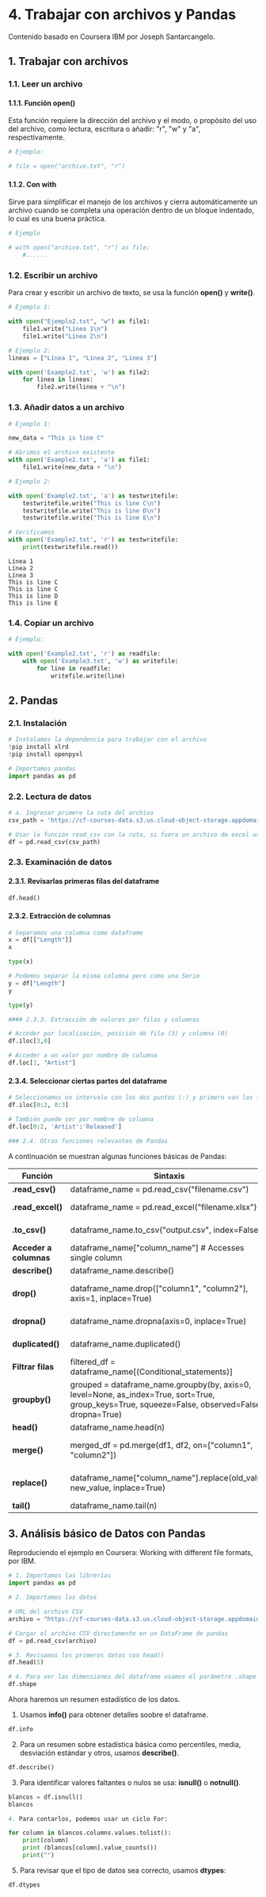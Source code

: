# 4. Trabajar con archivos y Pandas

Contenido basado en Coursera IBM por Joseph Santarcangelo.

## 1. Trabajar con archivos

### 1.1. Leer un archivo

#### 1.1.1. Función open()

Esta función requiere la dirección del archivo y el modo, o propósito del uso del archivo, como lectura, escritura o añadir: "r", "w" y "a", respectivamente.


```python
# Ejemplo:

# file = open("archivo.txt", "r")
```

#### 1.1.2. Con with

Sirve para simplificar el manejo de los archivos y cierra automáticamente un archivo cuando se completa una operación dentro de un bloque indentado, lo cual es una buena práctica.


```python
# Ejemplo

# with open("archivo.txt", "r") as file:
    #......
```

### 1.2. Escribir un archivo

Para crear y escribir un archivo de texto, se usa la función **open()** y **write()**.


```python
# Ejemplo 1:

with open("Ejemplo2.txt", "w") as file1:
    file1.write("Línea 1\n")
    file1.write("Línea 2\n")
```


```python
# Ejemplo 2:
lineas = ["Línea 1", "Línea 2", "Línea 3"]

with open('Example2.txt', 'w') as file2:
    for linea in lineas:
        file2.write(linea + "\n")

```

### 1.3. Añadir datos a un archivo


```python
# Ejemplo 1:

new_data = "This is line C"

# Abrimos el archivo existente
with open('Example2.txt', 'a') as file1:
    file1.write(new_data + "\n")
```


```python
# Ejemplo 2:

with open('Example2.txt', 'a') as testwritefile:
    testwritefile.write("This is line C\n")
    testwritefile.write("This is line D\n")
    testwritefile.write("This is line E\n")

# Verificamos
with open('Example2.txt', 'r') as testwritefile:
    print(testwritefile.read())

```

    Línea 1
    Línea 2
    Línea 3
    This is line C
    This is line C
    This is line D
    This is line E
    
    

### 1.4. Copiar un archivo


```python
# Ejemplo:

with open('Example2.txt', 'r') as readfile:
    with open('Example3.txt', 'w') as writefile:
        for line in readfile:
            writefile.write(line)
```

## 2. Pandas

### 2.1. Instalación


```python
# Instalamos la dependencia para trabajar con el archivo
!pip install xlrd
!pip install openpyxl 
```


```python
# Importamos pandas
import pandas as pd
```

### 2.2. Lectura de datos


```python
# a. Ingresar primero la ruta del archivo
csv_path = 'https://cf-courses-data.s3.us.cloud-object-storage.appdomain.cloud/IBMDeveloperSkillsNetwork-PY0101EN-SkillsNetwork/labs/Module%204/data/TopSellingAlbums.csv'

# Usar la función read_csv con la ruta, si fuera un archivo de excel usamos read_excel
df = pd.read_csv(csv_path)
```

### 2.3. Examinación de datos

#### 2.3.1. Revisarlas primeras filas del dataframe


```python
df.head()
```

#### 2.3.2. Extracción de columnas


```python
# Separamos una columna como dataframe
x = df[["Length"]]
x
```


```python
type(x)
```


```python
# Podemos separar la misma columna pero como una Serie
y = df["Length"]
y
```


```python
type(y)
```


```python
#### 2.3.3. Extracción de valores por filas y columnas
```


```python
# Acceder por localización, posición de fila (3) y columna (0) 
df.iloc[3,0]
```


```python
# Acceder a un valor por nombre de columna
df.loc[1, "Artist"]
```

#### 2.3.4. Seleccionar ciertas partes del dataframe


```python
# Seleccionamos un intervalo con los dos puntos (:) y primero van las filas y después las columnas
df.iloc[0:2, 0:3]
```


```python
# También puede ser por nombre de columna
df.loc[0:2, 'Artist':'Released']
```


```python
### 2.4. Otras funciones relevantes de Pandas
```

A continuación se muestran algunas funciones básicas de Pandas:

|Función|Sintaxis|Ejemplo|
|------|------|------|
|**.read_csv()**|dataframe_name = pd.read_csv("filename.csv")|df = pd.read_csv("data.csv")|
|**.read_excel()**|dataframe_name = pd.read_excel("filename.xlsx")|dataframe_name = pd.read_excel("filename.xlsx")|
|**.to_csv()**|dataframe_name.to_csv("output.csv", index=False)|df.to_csv("output.csv", index=False)|
|**Acceder a columnas**|dataframe_name["column_name"] # Accesses single column|df["age"]|
|**describe()**|dataframe_name.describe()|df.describe()|
|**drop()**|dataframe_name.drop(["column1", "column2"], axis=1, inplace=True)|df.drop(["age", "salary"], axis=1, inplace=True) # Will drop columns|
|**dropna()**|dataframe_name.dropna(axis=0, inplace=True)|df.dropna(axis=0, inplace=True)|
|**duplicated()**|dataframe_name.duplicated()|duplicate_rows = df[df.duplicated()]|
|**Filtrar filas**|filtered_df = dataframe_name[(Conditional_statements)]|filtered_df = df[(df["age"] > 30) & (df["salary"] < 50000)]|
|**groupby()**|grouped = dataframe_name.groupby(by, axis=0, level=None, as_index=True, sort=True, group_keys=True, squeeze=False, observed=False, dropna=True)|grouped = df.groupby(["category", "region"]).agg({"sales": "sum"})|
|**head()**|dataframe_name.head(n)|df.head(5)|
|**merge()**|merged_df = pd.merge(df1, df2, on=["column1", "column2"])|merged_df = pd.merge(sales, products, on=["product_id", "category_id"])|
|**replace()**|dataframe_name["column_name"].replace(old_value, new_value, inplace=True)|df["status"].replace("In Progress", "Active", inplace=True)|
|**tail()**|dataframe_name.tail(n)|df.tail(5)|


## 3. Análisis básico de Datos con Pandas

Reproduciendo el ejemplo en Coursera: Working with different file formats, por IBM.


```python
# 1. Importamos las librerías
import pandas as pd
```


```python
# 2. Importamos los datos
```


```python
# URL del archivo CSV
archivo = "https://cf-courses-data.s3.us.cloud-object-storage.appdomain.cloud/IBMDeveloperSkillsNetwork-PY0101EN-SkillsNetwork/labs/Module%205/data/diabetes.csv"

# Cargar el archivo CSV directamente en un DataFrame de pandas
df = pd.read_csv(archivo)
```


```python
# 3. Revisamos los primeros datos con head()
df.head(5)
```


```python
# 4. Para ver las dimensiones del dataframe usamos el parámetro .shape
df.shape
```

Ahora haremos un resumen estadístico de los datos.

1. Usamos **info()** para obtener detalles soobre el dataframe.


```python
df.info
```

2. Para un resumen sobre estadística básica como percentiles, media, desviación estándar y otros, usamos **describe()**.


```python
df.describe()
```

3. Para identificar valores faltantes o nulos se usa: **isnull()** o **notnull()**.


```python
blancos = df.isnull()
blancos
```


```python
4. Para contarlos, podemos usar un ciclo For:
```


```python
for column in blancos.columns.values.tolist():
    print(column)
    print (blancos[column].value_counts())
    print("")  
```

5. Para revisar que el tipo de datos sea correcto, usamos **dtypes**:


```python
df.dtypes
```
